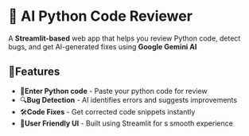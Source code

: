# **🤖 AI Python Code Reviewer**

A **Streamlit-based** web app that helps you review Python code, detect bugs, and get AI-generated fixes using **Google Gemini AI**

## **🔹Features**
- 📝**Enter Python code** - Paste your python code for review
- 🔍**Bug Detection** - AI identifies errors and suggests improvements
- 🛠**Code Fixes** - Get corrected code snippets instantly
- 📌**User Friendly UI** - Built using Streamlit for s smooth experience



